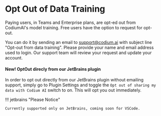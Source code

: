 # Opt Out of Data Training

Paying users, in Teams and Enterprise plans, are opt-ed out from CodiumAI's model training.
Free users have the option to request for opt-out.

You can do it by sending an email to [support@codium.ai](mailto:support@codium.ai) with subject line "Opt-out from data training". Please provide your name and email address used to login. Our support team will review your request and update your account.

#### New! OptOut direcly from our JetBrains plugin

In order to opt out directly from our JetBrains plugin without emailing support, simply go to Plugin Settings and toggle the `Opt out of sharing my data with Codium AI` switch to on. This will opt you out immediately.

!!! jetbrains "Please Notice"

    Currently supported only on JetBrains, coming soon for VSCode.


